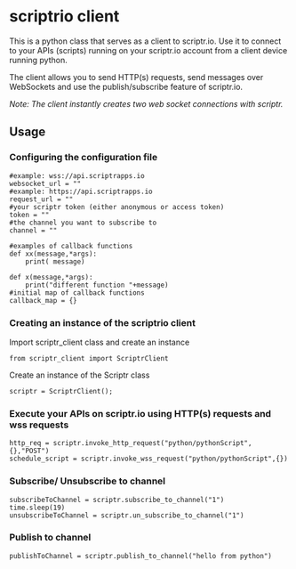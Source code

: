 # scriptrio client

This is a python class that serves as a client to scriptr.io. Use it to connect to your APIs (scripts) running on your scriptr.io account from a client device running python. 

The client allows you to send HTTP(s) requests, send messages over WebSockets and use the publish/subscribe feature of scriptr.io.  

*Note: The client instantly creates two web socket connections with scriptr.*

## Usage

### Configuring the configuration file
```
#example: wss://api.scriptrapps.io
websocket_url = ""
#example: https://api.scriptrapps.io
request_url = ""
#your scriptr token (either anonymous or access token)
token = ""
#the channel you want to subscribe to
channel = ""

#examples of callback functions
def xx(message,*args):
    print( message)

def x(message,*args):
    print("different function "+message)
#initial map of callback functions
callback_map = {}
```
### Creating an instance of the scriptrio client

Import scriptr_client class and create an instance
```
from scriptr_client import ScriptrClient

```

Create an instance of the Scriptr class
```
scriptr = ScriptrClient();
```

### Execute your APIs on scriptr.io using HTTP(s) requests and wss requests

```
http_req = scriptr.invoke_http_request("python/pythonScript",{},"POST")
schedule_script = scriptr.invoke_wss_request("python/pythonScript",{})
```
### Subscribe/ Unsubscribe to channel

```
subscribeToChannel = scriptr.subscribe_to_channel("1")
time.sleep(19)
unsubscribeToChannel = scriptr.un_subscribe_to_channel("1")

```
### Publish to channel

```
publishToChannel = scriptr.publish_to_channel("hello from python")
```
 
